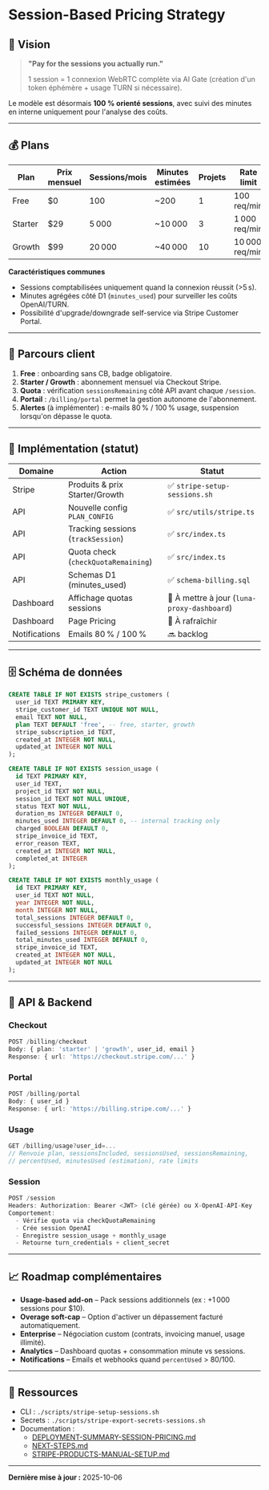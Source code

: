 # Session-Based Pricing Strategy

## 🎯 Vision

> **"Pay for the sessions you actually run."**
>
> 1 session = 1 connexion WebRTC complète via AI Gate (création d'un token éphémère + usage TURN si nécessaire).

Le modèle est désormais **100 % orienté sessions**, avec suivi des minutes en interne uniquement pour l'analyse des coûts.

---

## 💰 Plans

| Plan    | Prix mensuel | Sessions/mois | Minutes estimées | Projets | Rate limit | Support |
|---------|--------------|---------------|------------------|---------|------------|---------|
| Free    | $0           | 100           | ~200             | 1       | 100 req/min | Communauté, badge requis |
| Starter | $29          | 5 000         | ~10 000          | 3       | 1 000 req/min | Email (48h) |
| Growth  | $99          | 20 000        | ~40 000          | 10      | 10 000 req/min | Email (24h) + SLA 99.9 % |

**Caractéristiques communes**
- Sessions comptabilisées uniquement quand la connexion réussit (>5 s).
- Minutes agrégées côté D1 (`minutes_used`) pour surveiller les coûts OpenAI/TURN.
- Possibilité d'upgrade/downgrade self-service via Stripe Customer Portal.

---

## 🔄 Parcours client

1. **Free** : onboarding sans CB, badge obligatoire.
2. **Starter / Growth** : abonnement mensuel via Checkout Stripe.
3. **Quota** : vérification `sessionsRemaining` côté API avant chaque `/session`.
4. **Portail** : `/billing/portal` permet la gestion autonome de l'abonnement.
5. **Alertes** (à implémenter) : e-mails 80 % / 100 % usage, suspension lorsqu'on dépasse le quota.

---

## 🧱 Implémentation (statut)

| Domaine | Action | Statut |
|---------|--------|--------|
| Stripe  | Produits & prix Starter/Growth | ✅ `stripe-setup-sessions.sh` |
| API     | Nouvelle config `PLAN_CONFIG` | ✅ `src/utils/stripe.ts` |
| API     | Tracking sessions (`trackSession`) | ✅ `src/index.ts` |
| API     | Quota check (`checkQuotaRemaining`) | ✅ `src/index.ts` |
| API     | Schemas D1 (minutes_used) | ✅ `schema-billing.sql` |
| Dashboard | Affichage quotas sessions | 🔄 À mettre à jour (`luna-proxy-dashboard`) |
| Dashboard | Page Pricing | 🔄 À rafraîchir |
| Notifications | Emails 80 % / 100 % | 🔜 backlog |

---

## 🗄️ Schéma de données

```sql
CREATE TABLE IF NOT EXISTS stripe_customers (
  user_id TEXT PRIMARY KEY,
  stripe_customer_id TEXT UNIQUE NOT NULL,
  email TEXT NOT NULL,
  plan TEXT DEFAULT 'free', -- free, starter, growth
  stripe_subscription_id TEXT,
  created_at INTEGER NOT NULL,
  updated_at INTEGER NOT NULL
);
```

```sql
CREATE TABLE IF NOT EXISTS session_usage (
  id TEXT PRIMARY KEY,
  user_id TEXT,
  project_id TEXT NOT NULL,
  session_id TEXT NOT NULL UNIQUE,
  status TEXT NOT NULL,
  duration_ms INTEGER DEFAULT 0,
  minutes_used INTEGER DEFAULT 0, -- internal tracking only
  charged BOOLEAN DEFAULT 0,
  stripe_invoice_id TEXT,
  error_reason TEXT,
  created_at INTEGER NOT NULL,
  completed_at INTEGER
);
```

```sql
CREATE TABLE IF NOT EXISTS monthly_usage (
  id TEXT PRIMARY KEY,
  user_id TEXT NOT NULL,
  year INTEGER NOT NULL,
  month INTEGER NOT NULL,
  total_sessions INTEGER DEFAULT 0,
  successful_sessions INTEGER DEFAULT 0,
  failed_sessions INTEGER DEFAULT 0,
  total_minutes_used INTEGER DEFAULT 0,
  stripe_invoice_id TEXT,
  created_at INTEGER NOT NULL,
  updated_at INTEGER NOT NULL
);
```

---

## 🧩 API & Backend

### Checkout
```typescript
POST /billing/checkout
Body: { plan: 'starter' | 'growth', user_id, email }
Response: { url: 'https://checkout.stripe.com/...' }
```

### Portal
```typescript
POST /billing/portal
Body: { user_id }
Response: { url: 'https://billing.stripe.com/...' }
```

### Usage
```typescript
GET /billing/usage?user_id=...
// Renvoie plan, sessionsIncluded, sessionsUsed, sessionsRemaining,
// percentUsed, minutesUsed (estimation), rate limits
```

### Session
```typescript
POST /session
Headers: Authorization: Bearer <JWT> (clé gérée) ou X-OpenAI-API-Key
Comportement:
  - Vérifie quota via checkQuotaRemaining
  - Crée session OpenAI
  - Enregistre session_usage + monthly_usage
  - Retourne turn_credentials + client_secret
```

---

## 📈 Roadmap complémentaires

- **Usage-based add-on** – Pack sessions additionnels (ex : +1 000 sessions pour $10).
- **Overage soft-cap** – Option d'activer un dépassement facturé automatiquement.
- **Enterprise** – Négociation custom (contrats, invoicing manuel, usage illimité).
- **Analytics** – Dashboard quotas + consommation minute vs sessions.
- **Notifications** – Emails et webhooks quand `percentUsed` > 80/100.

---

## 🔗 Ressources

- CLI : `./scripts/stripe-setup-sessions.sh`
- Secrets : `./scripts/stripe-export-secrets-sessions.sh`
- Documentation :
  - [DEPLOYMENT-SUMMARY-SESSION-PRICING.md](../DEPLOYMENT-SUMMARY-SESSION-PRICING.md)
  - [NEXT-STEPS.md](../NEXT-STEPS.md)
  - [STRIPE-PRODUCTS-MANUAL-SETUP.md](../STRIPE-PRODUCTS-MANUAL-SETUP.md)

---

**Dernière mise à jour :** 2025-10-06
